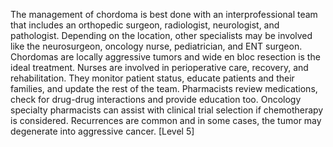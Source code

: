 The management of chordoma is best done with an interprofessional team that includes an orthopedic surgeon, radiologist, neurologist, and pathologist. Depending on the location, other specialists may be involved like the neurosurgeon, oncology nurse, pediatrician, and ENT surgeon. Chordomas are locally aggressive tumors and wide en bloc resection is the ideal treatment. Nurses are involved in perioperative care, recovery, and rehabilitation. They monitor patient status, educate patients and their families, and update the rest of the team. Pharmacists review medications, check for drug-drug interactions and provide education too. Oncology specialty pharmacists can assist with clinical trial selection if chemotherapy is considered. Recurrences are common and in some cases, the tumor may degenerate into aggressive cancer. [Level 5]